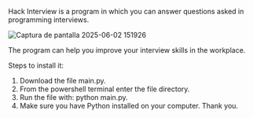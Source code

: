 Hack Interview is a program in which you can answer questions asked in programming interviews.

![Captura de pantalla 2025-06-02 151926](https://github.com/user-attachments/assets/ca89c9ed-e21a-4791-8dda-1bc3386bfaf0)


The program can help you improve your interview skills in the workplace.

Steps to install it:

1. Download the file main.py.
2. From the powershell terminal enter the file directory.
3. Run the file with: python main.py.
4. Make sure you have Python installed on your computer. Thank you.
